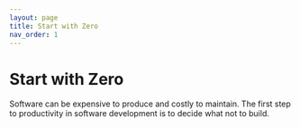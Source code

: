 ```yaml
---
layout: page
title: Start with Zero
nav_order: 1
---
```


# Start with Zero

Software can be expensive to produce and costly to maintain. The first step
to productivity in software development is to decide what not to build.
